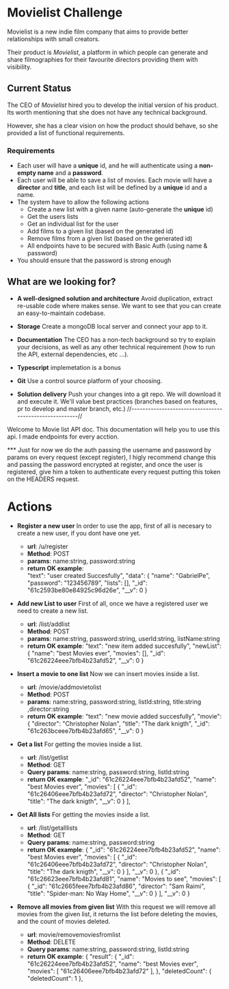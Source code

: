 # Movielist Challenge

Movielist is a new indie film company that aims to provide better relationships with small creators.

Their product is _Movielist_, a platform in which people can generate and share filmographies for their favourite directors providing them with visibility.

## Current Status

The CEO of _Movielist_ hired you to develop the initial version of his product. Its worth mentioning that she does not have any technical background.

However, she has a clear vision on how the product should behave, so she provided a list of functional requirements.

### Requirements
* Each user will have a **unique** id, and he will authenticate using a **non-empty name** and a **password**.
* Each user will be able to save a list of movies. Each movie will have a **director** and **title**, and each list will be defined by a **unique** id and a name.
* The system have to allow the following actions
    * Create a new list with a given name (auto-generate the **unique** id)
    * Get the users lists
    * Get an individual list for the user
    * Add films to a given list (based on the generated id)
    * Remove films from a given list (based on the generated id)
    * All endpoints have to be secured with Basic Auth (using name & password) 
* You should ensure that the password is strong enough

## What are we looking for?

* **A well-designed solution and architecture** Avoid duplication, extract re-usable code
where makes sense. We want to see that you can create an easy-to-maintain codebase.

* **Storage** Create a mongoDB local server and connect your app to it.

* **Documentation** The CEO has a non-tech background so try to explain your decisions, as well as any other technical requirement (how to run the API, external dependencies, etc ...).

* **Typescript** implemetation is a bonus

* **Git** Use a control source platform of your choosing.

* **Solution delivery** Push your changes into a git repo. We will download it and execute it. We'll value best practices (branches based on features, pr to develop and master branch, etc.)
//-------------------------------------------------------//

Welcome to Movie list API doc. 
This documentation will help you to use this api.
I made endpoints for every acction.

*** Just for now we do the auth passing the username and password by params on every request (except register),
I higly recommend change this and passing the password encrypted at register, and once the user is registered, give him a token to authenticate every request putting this token on the HEADERS request.

# Actions

* **Register a new user**
    In order to use the app, first of all is necesary to create a new user, if you dont have one yet.
    * **url**: /u/register
    * **Method**: POST
    * **params**: name:string, password:string
    * **return OK example**:  
        "text": "user created Succesfully",
        "data": {
            "name": "GabrielPe",
            "password": "123456789",
            "lists": [],
            "_id": "61c2593be80e84925c96d26e",
            "__v": 0
        }

    
* **Add new List to user**
    First of all, once we have a registered user we need to create a new list.
    * **url**: /list/addlist
    * **Method**: POST
    * **params**: name:string, password:string, userId:string, listName:string
    * **return OK example**: 
        "text": "new item added succesfully",
        "newList": {
            "name": "best Movies ever",
            "movies": [],
            "_id": "61c26224eee7bfb4b23afd52",
            "__v": 0
        }
        
    
* **Insert a movie to one list**
    Now we can insert movies inside a list.
    * **url**: /movie/addmovietolist
    * **Method**: POST
    * **params**: name:string, password:string, listId:string, title:string ,director:string
    * **return OK example**: 
        "text": "new movie added succesfully",
        "movie": {
            "director": "Christopher Nolan",
            "title": "The dark knigth",
            "_id": "61c263bceee7bfb4b23afd65",
            "__v": 0
        }
    
* **Get a list**
    For getting the movies inside a list. 
    * **url**: /list/getlist
    * **Method**: GET
    * **Query params**: name:string, password:string, listId:string
    * **return OK example**: 
        "_id": "61c26224eee7bfb4b23afd52",
        "name": "best Movies ever",
        "movies": [
            {
                "_id": "61c26406eee7bfb4b23afd72",
                "director": "Christopher Nolan",
                "title": "The dark knigth",
                "__v": 0
            }
        ],
    
* **Get All lists**
    For getting the movies inside a list. 
    * **url**: /list/getalllists
    * **Method**: GET
    * **Query params**: name:string, password:string
    * **return OK example**: 
        {
        "_id": "61c26224eee7bfb4b23afd52",
        "name": "best Movies ever",
        "movies": [
            {
                "_id": "61c26406eee7bfb4b23afd72",
                "director": "Christopher Nolan",
                "title": "The dark knigth",
                "__v": 0
            }
        ],
        "__v": 0
        },
        {
            "_id": "61c26623eee7bfb4b23afd81",
            "name": "Movies to see",
            "movies": [
                {
                    "_id": "61c2665feee7bfb4b23afd86",
                    "director": "Sam Raimi",
                    "title": "Spider-man: No Way Home",
                    "__v": 0
                }
            ],
            "__v": 0
        }
* **Remove all movies from given list**
    With this request we will remove all movies from the given list, it returns the list before deleting the movies, and the count of movies deleted. 
    * **url**: movie/removemoviesfromlist
    * **Method**: DELETE
    * **Query params**: name:string, password:string, listId:string
    * **return OK example**: 
        {
            "result": {
            "_id": "61c26224eee7bfb4b23afd52",
            "name": "best Movies ever",
            "movies": 
            [
                "61c26406eee7bfb4b23afd72"
            ],
        },
        "deletedCount": {
            "deletedCount": 1
        },
